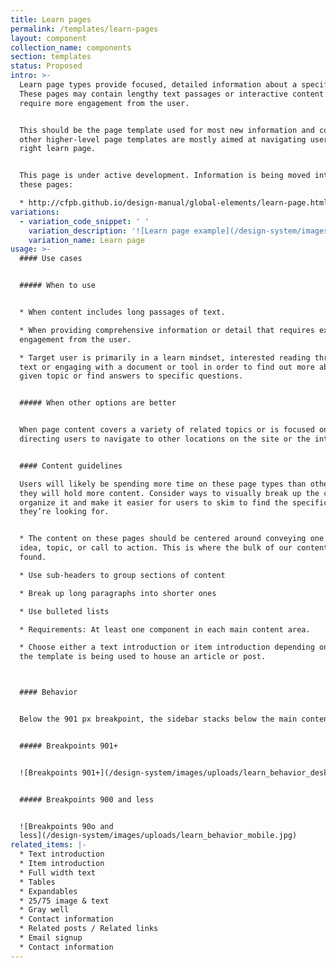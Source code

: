 ```yaml
---
title: Learn pages
permalink: /templates/learn-pages
layout: component
collection_name: components
section: templates
status: Proposed
intro: >-
  Learn page types provide focused, detailed information about a specific topic.
  These pages may contain lengthy text passages or interactive content that
  require more engagement from the user.


  This should be the page template used for most new information and content;
  other higher-level page templates are mostly aimed at navigating users to the
  right learn page.


  This page is under active development. Information is being moved into it from
  these pages:

  * http://cfpb.github.io/design-manual/global-elements/learn-page.html
variations:
  - variation_code_snippet: ' '
    variation_description: '![Learn page example](/design-system/images/uploads/learn_example.jpg)'
    variation_name: Learn page
usage: >-
  #### Use cases


  ##### When to use


  * When content includes long passages of text.

  * When providing comprehensive information or detail that requires extended
  engagement from the user.

  * Target user is primarily in a learn mindset, interested reading through a
  text or engaging with a document or tool in order to find out more about a
  given topic or find answers to specific questions.


  ##### When other options are better


  When page content covers a variety of related topics or is focused on
  directing users to navigate to other locations on the site or the internet.


  #### Content guidelines

  Users will likely be spending more time on these page types than others since
  they will hold more content. Consider ways to visually break up the content to
  organize it and make it easier for users to skim to find the specific content
  they’re looking for.


  * The content on these pages should be centered around conveying one single
  idea, topic, or call to action. This is where the bulk of our content can be
  found.

  * Use sub-headers to group sections of content

  * Break up long paragraphs into shorter ones

  * Use bulleted lists

  * Requirements: At least one component in each main content area.

  * Choose either a text introduction or item introduction depending on whether
  the template is being used to house an article or post.



  #### Behavior


  Below the 901 px breakpoint, the sidebar stacks below the main content area.


  ##### Breakpoints 901+


  ![Breakpoints 901+](/design-system/images/uploads/learn_behavior_desktop.jpg)


  ##### Breakpoints 900 and less


  ![Breakpoints 90o and
  less](/design-system/images/uploads/learn_behavior_mobile.jpg)
related_items: |-
  * Text introduction
  * Item introduction
  * Full width text
  * Tables
  * Expandables
  * 25/75 image & text
  * Gray well
  * Contact information
  * Related posts / Related links
  * Email signup
  * Contact information
---
```


